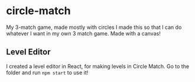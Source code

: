 # circle-match
My 3-match game, made mostly with circles
I made this so that I can do whatever I want in my own 3 match game.
Made with a canvas!

## Level Editor
I created a level editor in React, for making levels in Circle Match.
Go to the folder and run `npm start` to use it!
